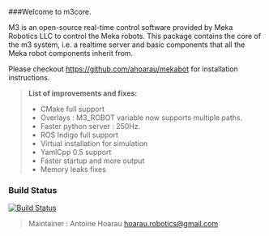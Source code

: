 ###Welcome to m3core.

M3 is an open-source real-time control software provided by Meka Robotics LLC to control the Meka robots. 
This package contains the core of the m3 system, i.e. a realtime server and basic components that all the Meka robot components inherit from. 

Please checkout https://github.com/ahoarau/mekabot for installation instructions.

> **List of improvements and fixes:**
> - CMake full support
> - Overlays : M3_ROBOT variable now supports multiple paths.
> - Faster python server : 250Hz.
> - ROS Indigo full support
> - Virtual installation for simulation
> - YamlCpp 0.5 support
> - Faster startup and more output
> - Memory leaks fixes

### Build Status

[![Build Status](https://travis-ci.org/ahoarau/m3core.svg?branch=master)](https://travis-ci.org/ahoarau/m3core)

> Maintainer : Antoine Hoarau <hoarau.robotics@gmail.com>
